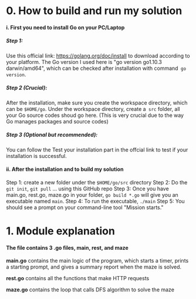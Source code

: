 # 0. How to build and run my solution 
#### i. First you need to install Go on your PC/Laptop
##### Step 1: 
Use this official link: https://golang.org/doc/install to download according to your platform.
The Go version I used here is "go version go1.10.3 darwin/amd64", which can be checked after installation with command` go version`. 

##### Step 2 (Crucial):
After the installation, make sure you create the workspace directory, which can be `$HOME/go`.
Under the workspace directory, create a` src` folder, all your Go source codes shoud go here.
(This is very crucial due to the way Go manages packages and source codes)

##### Step 3 (Optional but recommended):
You can follow the Test your installation part in the offcial link to test if your installation is successful. 

#### ii. After the installation and to build my solution
Step 1: create a new folder under the `$HOME/go/src` directory
Step 2: Do the `git init`, `git pull` ... using this GitHub repo
Step 3: Once you have main.go, rest.go, maze.go in your folder, `go build *.go` will give you an executable named `main`. 
Step 4: To run the executable, `./main`
	Step 5: You should see a prompt on your command-line tool "Mission starts." 

# 1. Module explanation
#### The file contains 3 .go files, main, rest, and maze
**main.go** contains the main logic of the program, which starts a timer, prints a starting prompt, and gives a summary report when the maze is solved.

**rest.go** contains all the functions that make HTTP requests

**maze.go** contains the loop that calls DFS algorithm to solve the maze


